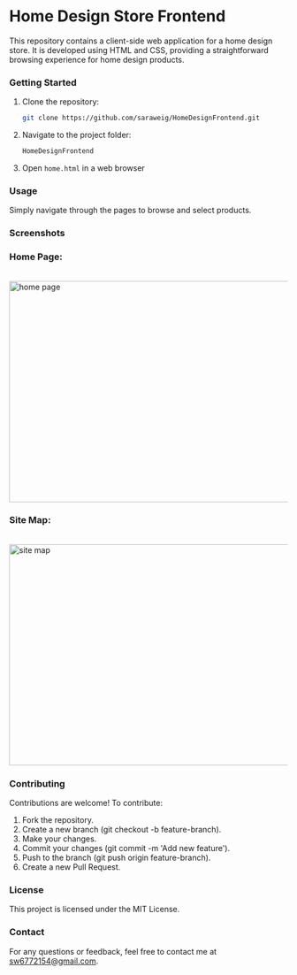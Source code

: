 # Home Design Store Frontend

This repository contains a client-side web application for a home design store. It is developed using HTML and CSS, providing a straightforward browsing experience for home design products.

### Getting Started

1. Clone the repository:

   ```bash
   git clone https://github.com/saraweig/HomeDesignFrontend.git

2. Navigate to the project folder:

   ```bash
   HomeDesignFrontend

3. Open `home.html` in a web browser
   
### Usage
Simply navigate through the pages to browse and select products.<br>

### Screenshots

<h3>Home Page:</h3><br>
<img src="project/screenshots/homepage.png" alt="home page" width="600" height="400"><br>
<h3>Site Map:</h3><br>
<img src="project/screenshots/sitemap.png" alt="site map" width="600" height="400"><br>

### Contributing
Contributions are welcome! To contribute:<br>
1. Fork the repository.<br>
2. Create a new branch (git checkout -b feature-branch). <br>
3. Make your changes.<br>
4. Commit your changes (git commit -m 'Add new feature').<br>
5. Push to the branch (git push origin feature-branch).<br>
6. Create a new Pull Request.

### License
This project is licensed under the MIT License.

### Contact
For any questions or feedback, feel free to contact me at sw6772154@gmail.com.
